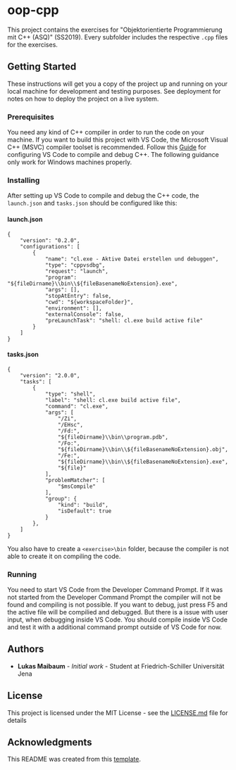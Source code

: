 # oop-cpp

This project contains the exercises for "Objektorientierte Programmierung mit C++ (ASQ)" (SS2019). Every subfolder includes the respective `.cpp` files for the exercises.

## Getting Started

These instructions will get you a copy of the project up and running on your local machine for development and testing purposes. See deployment for notes on how to deploy the project on a live system.

### Prerequisites

You need any kind of C++ compiler in order to run the code on your machine. If you want to build this project with VS Code, the Microsoft Visual C++ (MSVC) compiler toolset is recommended. Follow this [Guide](https://code.visualstudio.com/docs/cpp/config-msvc) for configuring VS Code to compile and debug C++. The following guidance only work for Windows machines properly.

### Installing

After setting up VS Code to compile and debug the C++ code, the `launch.json` and `tasks.json` should be configured like this:

#### launch.json

```
{
    "version": "0.2.0",
    "configurations": [
        {
            "name": "cl.exe - Aktive Datei erstellen und debuggen",
            "type": "cppvsdbg",
            "request": "launch",
            "program": "${fileDirname}\\bin\\${fileBasenameNoExtension}.exe",
            "args": [],
            "stopAtEntry": false,
            "cwd": "${workspaceFolder}",
            "environment": [],
            "externalConsole": false,
            "preLaunchTask": "shell: cl.exe build active file"
        }
    ]
}
```

#### tasks.json

```
{
    "version": "2.0.0",
    "tasks": [
        {
            "type": "shell",
            "label": "shell: cl.exe build active file",
            "command": "cl.exe",
            "args": [
                "/Zi",
                "/EHsc",
                "/Fd:",
                "${fileDirname}\\bin\\program.pdb",
                "/Fo:",
                "${fileDirname}\\bin\\${fileBasenameNoExtension}.obj",
                "/Fe:",
                "${fileDirname}\\bin\\${fileBasenameNoExtension}.exe",
                "${file}"
            ],
            "problemMatcher": [
                "$msCompile"
            ],
            "group": {
                "kind": "build",
                "isDefault": true
            }
        },
    ]
}
```

You also have to create a `<exercise>\bin` folder, because the compiler is not able to create it on compiling the code.

### Running

You need to start VS Code from the Developer Command Prompt. If it was not started from the Developer Command Prompt the compiler will not be found and compiling is not possible. If you want to debug, just press F5 and the active file will be compilied and debugged. But there is a issue with user input, when debugging inside VS Code. You should compile inside VS Code and test it with a additional command prompt outside of VS Code for now.

## Authors

* **Lukas Maibaum** - *Initial work* - Student at Friedrich-Schiller Universität Jena

## License

This project is licensed under the MIT License - see the [LICENSE.md](LICENSE.md) file for details

## Acknowledgments

This README was created from this [template](https://gist.github.com/PurpleBooth/109311bb0361f32d87a2).
